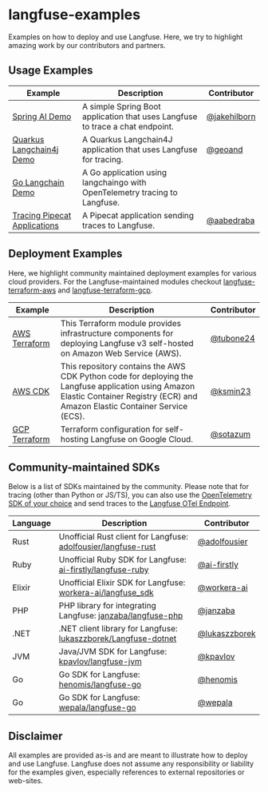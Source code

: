 # langfuse-examples

Examples on how to deploy and use Langfuse.
Here, we try to highlight amazing work by our contributors and partners.

## Usage Examples

| Example                                                             | Description                                                                   | Contributor                                    |
|---------------------------------------------------------------------|-------------------------------------------------------------------------------|------------------------------------------------|
| [Spring AI Demo](./applications/spring-ai-demo)                     | A simple Spring Boot application that uses Langfuse to trace a chat endpoint. | [@jakehilborn](https://github.com/jakehilborn) |
| [Quarkus Langchain4j Demo](./applications/quarkus-langchain4j-demo) | A Quarkus Langchain4J application that uses Langfuse for tracing.             | [@geoand](https://github.com/geoand)           |
| [Go Langchain Demo](./applications/golang-langchain-demo)           | A Go application using langchaingo with OpenTelemetry tracing to Langfuse.    |                                                |
| [Tracing Pipecat Applications](./applications/langchat)             | A Pipecat application sending traces to Langfuse.                             | [@aabedraba](https://github.com/aabedraba)     |

## Deployment Examples

Here, we highlight community maintained deployment examples for various cloud providers.
For the Langfuse-maintained modules checkout [langfuse-terraform-aws](https://github.com/langfuse/langfuse-terraform-aws) and [langfuse-terraform-gcp](https://github.com/langfuse/langfuse-terraform-gcp).

| Example                                                                                             | Description                                                                                                                                                                       | Contributor                              |
|-----------------------------------------------------------------------------------------------------|-----------------------------------------------------------------------------------------------------------------------------------------------------------------------------------|------------------------------------------|
| [AWS Terraform](https://github.com/tubone24/langfuse-v3-terraform)                                  | This Terraform module provides infrastructure components for deploying Langfuse v3 self-hosted on Amazon Web Service (AWS).                                                       | [@tubone24](https://github.com/tubone24) |
| [AWS CDK](https://github.com/aws-samples/deploy-langfuse-on-ecs-with-fargate/tree/main/langfuse-v3) | This repository contains the AWS CDK Python code for deploying the Langfuse application using Amazon Elastic Container Registry (ECR) and Amazon Elastic Container Service (ECS). | [@ksmin23](https://github.com/ksmin23)   |
| [GCP Terraform](https://github.com/sotazum/langfuse-google-cloud-terraform)                         | Terraform configuration for self-hosting Langfuse on Google Cloud.                                                                                                                | [@sotazum](https://github.com/sotazum)   |



## Community-maintained SDKs

Below is a list of SDKs maintained by the community. Please note that for tracing (other than Python or JS/TS), you can also use the [OpenTelemetry SDK of your choice](https://opentelemetry.io/docs/languages/) and send traces to the [Langfuse OTel Endpoint](https://langfuse.com/integrations/native/opentelemetry).

| Language | Description | Contributor |
|----------|-------------|-------------|
| Rust     | Unofficial Rust client for Langfuse: [adolfousier/langfuse-rust](https://github.com/adolfousier/langfuse-rust) | [@adolfousier](https://github.com/adolfousier) |
| Ruby     | Unofficial Ruby SDK for Langfuse: [ai-firstly/langfuse-ruby](https://github.com/ai-firstly/langfuse-ruby) | [@ai-firstly](https://github.com/ai-firstly) |
| Elixir   | Unofficial Elixir SDK for Langfuse: [workera-ai/langfuse_sdk](https://github.com/workera-ai/langfuse_sdk) | [@workera-ai](https://github.com/workera-ai) |
| PHP      | PHP library for integrating Langfuse: [janzaba/langfuse-php](https://github.com/janzaba/langfuse-php) | [@janzaba](https://github.com/janzaba) |
| .NET     | .NET client library for Langfuse: [lukaszzborek/Langfuse-dotnet](https://github.com/lukaszzborek/Langfuse-dotnet) | [@lukaszzborek](https://github.com/lukaszzborek) |
| JVM      | Java/JVM SDK for Langfuse: [kpavlov/langfuse-jvm](https://github.com/kpavlov/langfuse-jvm) | [@kpavlov](https://github.com/kpavlov) |
| Go       | Go SDK for Langfuse: [henomis/langfuse-go](https://github.com/henomis/langfuse-go) | [@henomis](https://github.com/henomis) |
| Go       | Go SDK for Langfuse: [wepala/langfuse-go](https://github.com/wepala/langfuse-go) | [@wepala](https://github.com/wepala) |


## Disclaimer

All examples are provided as-is and are meant to illustrate how to deploy and use Langfuse.
Langfuse does not assume any responsibility or liability for the examples given, especially references to external repositories or web-sites.
